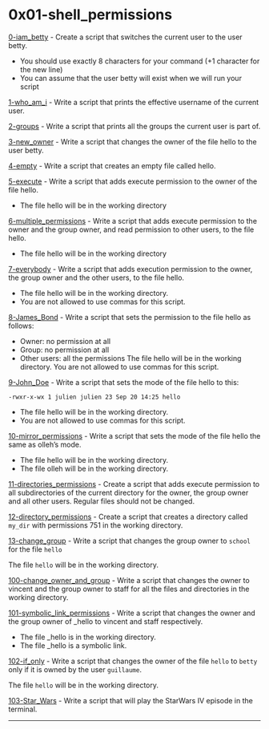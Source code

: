 # 0x01-shell_permissions

[0-iam_betty](./0-iam_betty) - Create a script that switches the current user to the user betty.
- You should use exactly 8 characters for your command (+1 character for the new line)
- You can assume that the user betty will exist when we will run your script

[1-who_am_i](./1-who_am_i) - Write a script that prints the effective username of the current user.

[2-groups](./2-groups) - Write a script that prints all the groups the current user is part of.

[3-new_owner](./3-new_owner) - Write a script that changes the owner of the file hello to the user betty.

[4-empty](./4-empty) - Write a script that creates an empty file called hello.

[5-execute](./5-execute) - Write a script that adds execute permission to the owner of the file hello.
- The file hello will be in the working directory

[6-multiple_permissions](./6-multiple_permissions) - Write a script that adds execute permission to the owner and the group owner, and read permission to other users, to the file hello.
- The file hello will be in the working directory

[7-everybody](./7-everybody) - Write a script that adds execution permission to the owner, the group owner and the other users, to the file hello.
- The file hello will be in the working directory.
- You are not allowed to use commas for this script.

[8-James_Bond](./8-James_Bond) - Write a script that sets the permission to the file hello as follows:

- Owner: no permission at all
- Group: no permission at all
- Other users: all the permissions
The file hello will be in the working directory.
You are not allowed to use commas for this script.

[9-John_Doe](./9-John_Doe) - Write a script that sets the mode of the file hello to this:


```linux
-rwxr-x-wx 1 julien julien 23 Sep 20 14:25 hello
```

- The file hello will be in the working directory.
- You are not allowed to use commas for this script.

[10-mirror_permissions](./10-mirror_permissions) - Write a script that sets the mode of the file hello the same as olleh’s mode.

- The file hello will be in the working directory.
- The file olleh will be in the working directory.

[11-directories_permissions](./11-directories_permissions) - Create a script that adds execute permission to all subdirectories of the current directory for the owner, the group owner and all other users. Regular files should not be changed.


[12-directory_permissions](./12-directory_permissions) - Create a script that creates a directory called `my_dir` with permissions 751 in the working directory.


[13-change_group](./13-change_group) - Write a script that changes the group owner to `school` for the file `hello`

The file `hello` will be in the working directory.


[100-change_owner_and_group](./100-change_owner_and_group) - Write a script that changes the owner to vincent and the group owner to staff for all the files and directories in the working directory.


[101-symbolic_link_permissions](./101-symbolic_link_permissions) - Write a script that changes the owner and the group owner of _hello to vincent and staff respectively.

- The file _hello is in the working directory.
- The file _hello is a symbolic link.


[102-if_only](./102-if_only) - Write a script that changes the owner of the file `hello` to `betty` only if it is owned by the user `guillaume`.

The file `hello` will be in the working directory.


[103-Star_Wars](./103-Star_Wars) - Write a script that will play the StarWars IV episode in the terminal.


___




